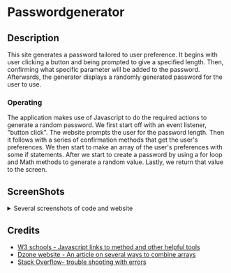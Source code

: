 # Passwordgenerator

## Description

This site generates a password tailored to user preference.  It begins with user clicking a button and being prompted to give a specified length. Then, confirming what specific parameter will be added to the password.  Afterwards, the generator displays a randomly generated password for the user to use.

### Operating

The application makes use of Javascript to do the required actions to generate a random password.  We first start off with an event listener, "button click".  The website prompts the user for the password length. Then it follows with a series of confirmation methods that get the user's preferences.  We then start to make an array of the user's preferences with some if statements.  After we start to create a password by using a for loop and Math methods to generate a random value. Lastly, we return that value to the screen.

## ScreenShots

<details>
<summary>Several screenshots of code and website</summary>

[The website with some styling](./images/generatorWebsite.png)
[The website after it has run the code and generated a password](./images/workingSite.png)
[The code get user preference](./images/userPreferences.png)
[The code that generates the user password](./images/generatePassword.png)
</details>

## Credits

* [W3 schools - Javascript links to method and other helpful tools](https://www.w3schools.com/js/default.asp)
* [Dzone website - An article on several ways to combine arrays](https://dzone.com/articles/ways-to-combine-arrays-in-javascript#:~:text=First%2C%20declare%20an%20empty%20array,called%20a%20two%2Ddimensional%20array.)
* [Stack Overflow- trouble shooting with errors](https://stackoverflow.com/questions/62910135/type-error-on-line-cannot-read-property-push-of-undefined)
